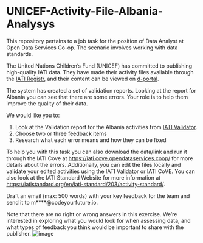 # UNICEF-Activity-File-Albania-Analysys
This repository pertains to a job task for the position of Data Analyst at Open Data Services Co-op. The scenario involves working with data standards.

The United Nations Children’s Fund (UNICEF) has committed to publishing high-quality IATI data. They have made their activity files available through the [IATI Registr]([https://iatiregistry.org/publisher/unicef), and their content can be viewed on [d-portal](https://d-portal.org/ctrack.html#view=search&reporting_ref=XM-DAC-41122). 

The system has created a set of validation reports. Looking at the report for Albania you can see that there are some errors. Your role is to help them improve the quality of their data. 

We would like you to:

1.	Look at the Validation report for the Albania activities from [IATI Validator](https://validator.iatistandard.org/report/unicef-albania).
2.	Choose two or three feedback items 
3.	Research what each error means and how they can be fixed

To help you with this task you can also download the data/link and run it through the IATI Cove at https://iati.cove.opendataservices.coop/ for more details about the errors. Additionally, you can edit the files locally and validate your edited activities using the IATI Validator or IATI CoVE. You can also look at the IATI Standard Website for more information at https://iatistandard.org/en/iati-standard/203/activity-standard/. 

Draft an email (max: 500 words) with your key feedback for the team and send it to m****@codeyourfuture.io.

Note that there are no right or wrong answers in this exercise. We’re interested in exploring what you would look for when assessing data, and what types of feedback you think would be important to share with the publisher.
![image](https://github.com/Meysam-Arshadi/UNICEF-Activity-File-Albania-Analysys/assets/108950433/ea4253fa-58c5-4374-a1be-e9d59e3cb58f)

